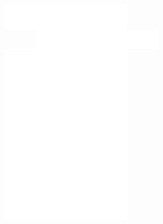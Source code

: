 <img alt="🦑" align="left" width="400px" src="https://github.com/withshubh/withshubh/blob/master/metrics.header.svg">

<img alt="🦑" align="right" width="400px" src="https://github.com/withshubh/withshubh/blob/master/metrics.plugin.followup.svg">


<img alt="🦑" align="left" width="400px" src="https://github.com/withshubh/withshubh/blob/master/metrics.additional.svg">
